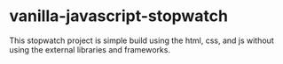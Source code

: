 # vanilla-javascript-stopwatch
This stopwatch project is simple build using the html, css, and js without using the external libraries and frameworks.
